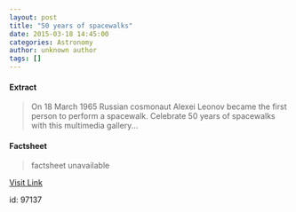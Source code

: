 ```yaml
---
layout: post
title: "50 years of spacewalks"
date: 2015-03-18 14:45:00
categories: Astronomy
author: unknown author
tags: []
---
```



#### Extract
>On 18 March 1965 Russian cosmonaut Alexei Leonov became the first person to perform a spacewalk. Celebrate 50 years of spacewalks with this multimedia gallery...

#### Factsheet
>factsheet unavailable

[Visit Link](http://www.esa.int/Our_Activities/Human_Spaceflight/Highlights/50_years_of_spacewalks)

id:   97137
